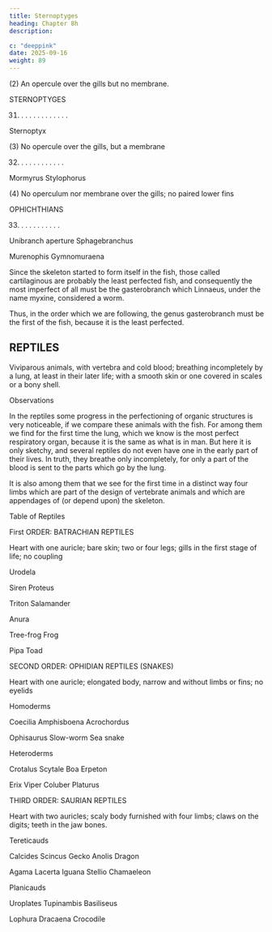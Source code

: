 ```yaml
---
title: Sternoptyges
heading: Chapter 8h
description: 

c: "deeppink"
date: 2025-09-16
weight: 89
---
```

 


(2) An opercule over the gills but no membrane.

STERNOPTYGES

31. . . . . . . . . . . . .

Sternoptyx

(3) No opercule over the gills, but a membrane

32. . . . . . . . . . . .

Mormyrus
Stylophorus

(4) No operculum nor membrane over the gills; no paired lower fins

OPHICHTHIANS

33. . . . . . . . . . . 

Unibranch aperture
Sphagebranchus

Murenophis
Gymnomuraena


Since the skeleton started to form itself in the fish, those called cartilaginous are probably the least perfected fish, and consequently the most imperfect of all must be the gasterobranch which Linnaeus, under the name myxine, considered a worm.  

Thus, in the order which we are following, the genus gasterobranch must be the first of the fish, because it is the least perfected.



## REPTILES

Viviparous animals, with vertebra and cold blood; breathing incompletely by a lung, at least in their later life; with a smooth skin or one covered in scales or a bony shell.

Observations

In the reptiles some progress in the perfectioning of organic structures is very noticeable, if we compare these animals with the fish.  For among them we find for the first time the lung, which we know is the most perfect respiratory organ, because it is the same as what is in man.  But here it is only sketchy, and several reptiles do not even have one in the early part of their lives.  In truth, they breathe only incompletely, for only a part of the blood is sent to the parts which go by the lung.

It is also among them that we see for the first time in a distinct way four limbs which are part of the design of vertebrate animals and which are appendages of (or depend upon) the skeleton.

Table of Reptiles

First ORDER: BATRACHIAN REPTILES

Heart with one auricle; bare skin; two or four legs; gills in the first stage of life; no coupling

Urodela

Siren
Proteus

Triton
Salamander

Anura

Tree-frog
Frog

Pipa
Toad

SECOND  ORDER: OPHIDIAN REPTILES (SNAKES)

Heart with one auricle; elongated body, narrow and without limbs or fins; no eyelids

Homoderms

Coecilia
Amphisboena
Acrochordus

Ophisaurus
Slow-worm
Sea snake

Heteroderms

Crotalus
Scytale
Boa
Erpeton

Erix
Viper
Coluber
Platurus

THIRD ORDER: SAURIAN REPTILES

Heart with two auricles; scaly body furnished with four limbs; claws on the digits; teeth in the jaw bones.

Tereticauds

Calcides
Scincus
Gecko
Anolis
Dragon

Agama
Lacerta
Iguana
Stellio
Chamaeleon

Planicauds

Uroplates
Tupinambis
Basiliseus

Lophura
Dracaena
Crocodile
